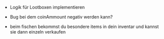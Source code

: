 - Logik für Lootboxen implementieren
- Bug bei dem coinAmmount negativ werden kann?

- beim fischen bekommst du besondere items in dein inventar und kannst sie dann einzeln verkaufen
